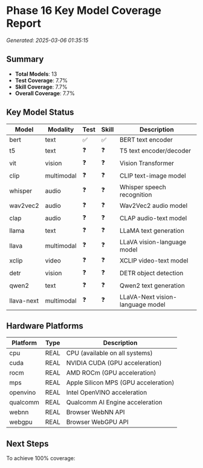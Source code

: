 # Phase 16 Key Model Coverage Report

*Generated: 2025-03-06 01:35:15*

## Summary

- **Total Models**: 13
- **Test Coverage**: 7.7%
- **Skill Coverage**: 7.7%
- **Overall Coverage**: 7.7%

## Key Model Status

| Model | Modality | Test | Skill | Description |
|-------|----------|------|-------|-------------|
| bert | text | ✅ | ✅ | BERT text encoder |
| t5 | text | ❓ | ❓ | T5 text encoder/decoder |
| vit | vision | ❓ | ❓ | Vision Transformer |
| clip | multimodal | ❓ | ❓ | CLIP text-image model |
| whisper | audio | ❓ | ❓ | Whisper speech recognition |
| wav2vec2 | audio | ❓ | ❓ | Wav2Vec2 audio model |
| clap | audio | ❓ | ❓ | CLAP audio-text model |
| llama | text | ❓ | ❓ | LLaMA text generation |
| llava | multimodal | ❓ | ❓ | LLaVA vision-language model |
| xclip | video | ❓ | ❓ | XCLIP video-text model |
| detr | vision | ❓ | ❓ | DETR object detection |
| qwen2 | text | ❓ | ❓ | Qwen2 text generation |
| llava-next | multimodal | ❓ | ❓ | LLaVA-Next vision-language model |

## Hardware Platforms

| Platform | Type | Description |
|----------|------|-------------|
| cpu | REAL | CPU (available on all systems) |
| cuda | REAL | NVIDIA CUDA (GPU acceleration) |
| rocm | REAL | AMD ROCm (GPU acceleration) |
| mps | REAL | Apple Silicon MPS (GPU acceleration) |
| openvino | REAL | Intel OpenVINO acceleration |
| qualcomm | REAL | Qualcomm AI Engine acceleration |
| webnn | REAL | Browser WebNN API |
| webgpu | REAL | Browser WebGPU API |

## Next Steps

To achieve 100% coverage:

